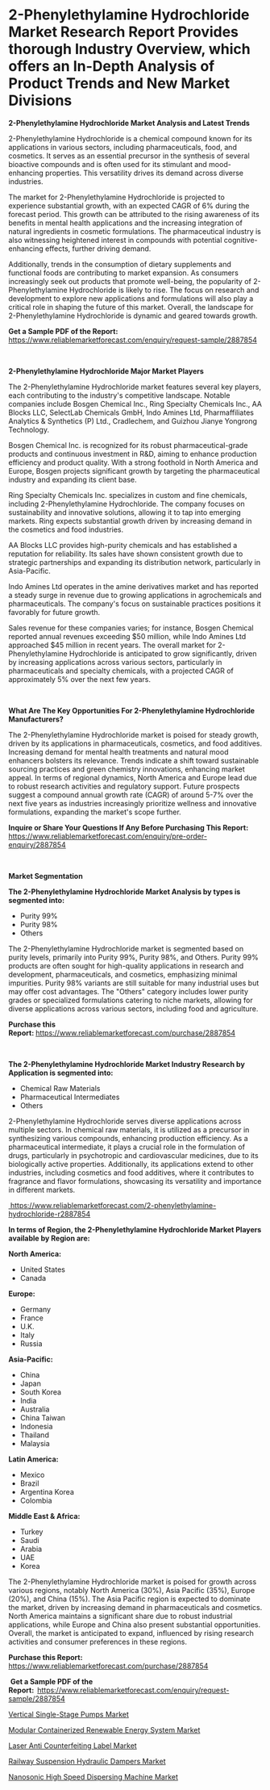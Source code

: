<p><h1>2-Phenylethylamine Hydrochloride Market Research Report Provides thorough Industry Overview, which offers an In-Depth Analysis of Product Trends and New Market Divisions</h1></p><p><strong>2-Phenylethylamine Hydrochloride Market Analysis and Latest Trends</strong></p>
<p><p>2-Phenylethylamine Hydrochloride is a chemical compound known for its applications in various sectors, including pharmaceuticals, food, and cosmetics. It serves as an essential precursor in the synthesis of several bioactive compounds and is often used for its stimulant and mood-enhancing properties. This versatility drives its demand across diverse industries.</p><p>The market for 2-Phenylethylamine Hydrochloride is projected to experience substantial growth, with an expected CAGR of 6% during the forecast period. This growth can be attributed to the rising awareness of its benefits in mental health applications and the increasing integration of natural ingredients in cosmetic formulations. The pharmaceutical industry is also witnessing heightened interest in compounds with potential cognitive-enhancing effects, further driving demand.</p><p>Additionally, trends in the consumption of dietary supplements and functional foods are contributing to market expansion. As consumers increasingly seek out products that promote well-being, the popularity of 2-Phenylethylamine Hydrochloride is likely to rise. The focus on research and development to explore new applications and formulations will also play a critical role in shaping the future of this market. Overall, the landscape for 2-Phenylethylamine Hydrochloride is dynamic and geared towards growth.</p></p>
<p><strong>Get a Sample PDF of the Report:&nbsp;</strong> <a href="https://www.reliablemarketforecast.com/enquiry/request-sample/2887854?utm_campaign=1890&utm_medium=2&utm_source=Github&utm_content=ia&utm_term=14032025&utm_id=2-phenylethylamine-hydrochloride">https://www.reliablemarketforecast.com/enquiry/request-sample/2887854</a></p>
<p>&nbsp;</p>
<p><strong>2-Phenylethylamine Hydrochloride Major Market Players</strong></p>
<p><p>The 2-Phenylethylamine Hydrochloride market features several key players, each contributing to the industry's competitive landscape. Notable companies include Bosgen Chemical Inc., Ring Specialty Chemicals Inc., AA Blocks LLC, SelectLab Chemicals GmbH, Indo Amines Ltd, Pharmaffiliates Analytics & Synthetics (P) Ltd., Cradlechem, and Guizhou Jianye Yongrong Technology.</p><p>Bosgen Chemical Inc. is recognized for its robust pharmaceutical-grade products and continuous investment in R&D, aiming to enhance production efficiency and product quality. With a strong foothold in North America and Europe, Bosgen projects significant growth by targeting the pharmaceutical industry and expanding its client base.</p><p>Ring Specialty Chemicals Inc. specializes in custom and fine chemicals, including 2-Phenylethylamine Hydrochloride. The company focuses on sustainability and innovative solutions, allowing it to tap into emerging markets. Ring expects substantial growth driven by increasing demand in the cosmetics and food industries.</p><p>AA Blocks LLC provides high-purity chemicals and has established a reputation for reliability. Its sales have shown consistent growth due to strategic partnerships and expanding its distribution network, particularly in Asia-Pacific.</p><p>Indo Amines Ltd operates in the amine derivatives market and has reported a steady surge in revenue due to growing applications in agrochemicals and pharmaceuticals. The company's focus on sustainable practices positions it favorably for future growth.</p><p>Sales revenue for these companies varies; for instance, Bosgen Chemical reported annual revenues exceeding $50 million, while Indo Amines Ltd approached $45 million in recent years. The overall market for 2-Phenylethylamine Hydrochloride is anticipated to grow significantly, driven by increasing applications across various sectors, particularly in pharmaceuticals and specialty chemicals, with a projected CAGR of approximately 5% over the next few years.</p></p>
<p>&nbsp;</p>
<p><strong>What Are The Key Opportunities For 2-Phenylethylamine Hydrochloride Manufacturers?</strong></p>
<p><p>The 2-Phenylethylamine Hydrochloride market is poised for steady growth, driven by its applications in pharmaceuticals, cosmetics, and food additives. Increasing demand for mental health treatments and natural mood enhancers bolsters its relevance. Trends indicate a shift toward sustainable sourcing practices and green chemistry innovations, enhancing market appeal. In terms of regional dynamics, North America and Europe lead due to robust research activities and regulatory support. Future prospects suggest a compound annual growth rate (CAGR) of around 5-7% over the next five years as industries increasingly prioritize wellness and innovative formulations, expanding the market's scope further.</p></p>
<p><strong>Inquire or Share Your Questions If Any Before Purchasing This Report:</strong> <a href="https://www.reliablemarketforecast.com/enquiry/pre-order-enquiry/2887854?utm_campaign=1890&utm_medium=2&utm_source=Github&utm_content=ia&utm_term=14032025&utm_id=2-phenylethylamine-hydrochloride">https://www.reliablemarketforecast.com/enquiry/pre-order-enquiry/2887854</a></p>
<p>&nbsp;</p>
<p><strong>Market Segmentation</strong></p>
<p><strong>The 2-Phenylethylamine Hydrochloride Market Analysis by types is segmented into:</strong></p>
<p><ul><li>Purity 99%</li><li>Purity 98%</li><li>Others</li></ul></p>
<p><p>The 2-Phenylethylamine Hydrochloride market is segmented based on purity levels, primarily into Purity 99%, Purity 98%, and Others. Purity 99% products are often sought for high-quality applications in research and development, pharmaceuticals, and cosmetics, emphasizing minimal impurities. Purity 98% variants are still suitable for many industrial uses but may offer cost advantages. The "Others" category includes lower purity grades or specialized formulations catering to niche markets, allowing for diverse applications across various sectors, including food and agriculture.</p></p>
<p><strong>Purchase this Report:&nbsp;</strong><a href="https://www.reliablemarketforecast.com/purchase/2887854?utm_campaign=1890&utm_medium=2&utm_source=Github&utm_content=ia&utm_term=14032025&utm_id=2-phenylethylamine-hydrochloride">https://www.reliablemarketforecast.com/purchase/2887854</a></p>
<p>&nbsp;</p>
<p><strong>The 2-Phenylethylamine Hydrochloride Market Industry Research by Application is segmented into:</strong></p>
<p><ul><li>Chemical Raw Materials</li><li>Pharmaceutical Intermediates</li><li>Others</li></ul></p>
<p><p>2-Phenylethylamine Hydrochloride serves diverse applications across multiple sectors. In chemical raw materials, it is utilized as a precursor in synthesizing various compounds, enhancing production efficiency. As a pharmaceutical intermediate, it plays a crucial role in the formulation of drugs, particularly in psychotropic and cardiovascular medicines, due to its biologically active properties. Additionally, its applications extend to other industries, including cosmetics and food additives, where it contributes to fragrance and flavor formulations, showcasing its versatility and importance in different markets.</p></p>
<p><a href="https://www.reliablemarketforecast.com/2-phenylethylamine-hydrochloride-r2887854?utm_campaign=1890&utm_medium=2&utm_source=Github&utm_content=ia&utm_term=14032025&utm_id=2-phenylethylamine-hydrochloride">&nbsp;https://www.reliablemarketforecast.com/2-phenylethylamine-hydrochloride-r2887854</a></p>
<p><strong>In terms of Region, the 2-Phenylethylamine Hydrochloride Market Players available by Region are:</strong></p>
<p>
    <p> <strong> North America: </strong>
        <ul>
            <li>United States</li>
            <li>Canada</li>
        </ul>
        </p> 
    <p> <strong> Europe: </strong>
        <ul>
            <li>Germany</li>
            <li>France</li>
            <li>U.K.</li>
            <li>Italy</li>
            <li>Russia</li>
        </ul>
        </p> 
    <p> <strong> Asia-Pacific: </strong>
        <ul>
            <li>China</li>
            <li>Japan</li>
            <li>South Korea</li>
            <li>India</li>
            <li>Australia</li>
            <li>China Taiwan</li>
            <li>Indonesia</li>
            <li>Thailand</li>
            <li>Malaysia</li>
        </ul>
        </p> 
    <p> <strong> Latin America: </strong>
        <ul>
            <li>Mexico</li>
            <li>Brazil</li>
            <li>Argentina Korea</li>
            <li>Colombia</li>
        </ul>
        </p> 
    <p> <strong> Middle East & Africa: </strong>
        <ul>
            <li>Turkey</li>
            <li>Saudi</li>
            <li>Arabia</li>
            <li>UAE</li>
            <li>Korea</li>
        </ul>
    </p>
    </p>
<p><p>The 2-Phenylethylamine Hydrochloride market is poised for growth across various regions, notably North America (30%), Asia Pacific (35%), Europe (20%), and China (15%). The Asia Pacific region is expected to dominate the market, driven by increasing demand in pharmaceuticals and cosmetics. North America maintains a significant share due to robust industrial applications, while Europe and China also present substantial opportunities. Overall, the market is anticipated to expand, influenced by rising research activities and consumer preferences in these regions.</p></p>
<p><strong>Purchase this Report: </strong><a href="https://www.reliablemarketforecast.com/purchase/2887854?utm_campaign=1890&utm_medium=2&utm_source=Github&utm_content=ia&utm_term=14032025&utm_id=2-phenylethylamine-hydrochloride">https://www.reliablemarketforecast.com/purchase/2887854</a></p>
<p>&nbsp;<strong>Get a Sample PDF of the Report:&nbsp;&nbsp;</strong><a href="https://www.reliablemarketforecast.com/enquiry/request-sample/2887854?utm_campaign=1890&utm_medium=2&utm_source=Github&utm_content=ia&utm_term=14032025&utm_id=2-phenylethylamine-hydrochloride">https://www.reliablemarketforecast.com/enquiry/request-sample/2887854</a></p>
<p><strong></strong></p>
<p><p><a href="https://github.com/vestadjogile/Market-Research-Report-List-1/blob/main/vertical-single-stage-pumps-market.md?utm_campaign=1890&utm_medium=2&utm_source=Github&utm_content=ia&utm_term=14032025&utm_id=2-phenylethylamine-hydrochloride">Vertical Single-Stage Pumps Market</a></p><p><a href="https://github.com/lelahokendo/Market-Research-Report-List-1/blob/main/modular-containerized-renewable-energy-system-market.md?utm_campaign=1890&utm_medium=2&utm_source=Github&utm_content=ia&utm_term=14032025&utm_id=2-phenylethylamine-hydrochloride">Modular Containerized Renewable Energy System Market</a></p><p><a href="https://github.com/hatlepigna2s/Market-Research-Report-List-1/blob/main/laser-anti-counterfeiting-label-market.md?utm_campaign=1890&utm_medium=2&utm_source=Github&utm_content=ia&utm_term=14032025&utm_id=2-phenylethylamine-hydrochloride">Laser Anti Counterfeiting Label Market</a></p><p><a href="https://github.com/eskelimaksic/Market-Research-Report-List-1/blob/main/railway-suspension-hydraulic-dampers-market.md?utm_campaign=1890&utm_medium=2&utm_source=Github&utm_content=ia&utm_term=14032025&utm_id=2-phenylethylamine-hydrochloride">Railway Suspension Hydraulic Dampers Market</a></p><p><a href="https://github.com/wantadhagino/Market-Research-Report-List-1/blob/main/nanosonic-high-speed-dispersing-machine-market.md?utm_campaign=1890&utm_medium=2&utm_source=Github&utm_content=ia&utm_term=14032025&utm_id=2-phenylethylamine-hydrochloride">Nanosonic High Speed Dispersing Machine Market</a></p></p>